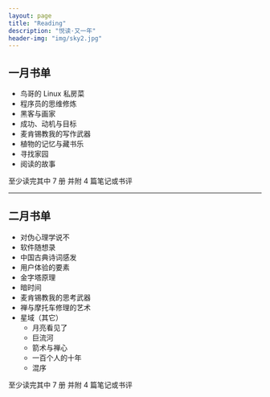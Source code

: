 ```yaml
---
layout: page
title: "Reading"
description: "悦读·又一年"
header-img: "img/sky2.jpg"
---
```


## 一月书单

* 鸟哥的 Linux 私房菜
* 程序员的思维修炼
* 黑客与画家
* 成功、动机与目标
* 麦肯锡教我的写作武器
* 植物的记忆与藏书乐
* 寻找家园
* 阅读的故事

至少读完其中 7 册 并附 4 篇笔记或书评

***

## 二月书单

* 对伪心理学说不  
* 软件随想录 
* 中国古典诗词感发 
* 用户体验的要素 
* 金字塔原理 
* 暗时间 
* 麦肯锡教我的思考武器 
* 禅与摩托车修理的艺术 
* 星域（其它）
  * 月亮看见了 
  * 巨流河 
  * 箭术与禅心 
  * 一百个人的十年 
  * 混序 


至少读完其中 7 册 并附 4 篇笔记或书评